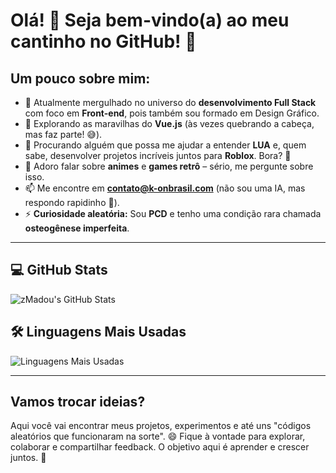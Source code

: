 # Olá! 👋 Seja bem-vindo(a) ao meu cantinho no GitHub! 🚀

## Um pouco sobre mim:
- 🔭 Atualmente mergulhado no universo do **desenvolvimento Full Stack** com foco em **Front-end**, pois também sou formado em Design Gráfico.
- 🌱 Explorando as maravilhas do **Vue.js** (às vezes quebrando a cabeça, mas faz parte! 😅).
- 👯 Procurando alguém que possa me ajudar a entender **LUA** e, quem sabe, desenvolver projetos incríveis juntos para **Roblox**. Bora? 🚀
- 💬 Adoro falar sobre **animes** e **games retrô** – sério, me pergunte sobre isso.
- 📫 Me encontre em **[contato@k-onbrasil.com](mailto:contato@k-onbrasil.com)** (não sou uma IA, mas respondo rapidinho 👀).
- ⚡ **Curiosidade aleatória:** Sou **PCD** e tenho uma condição rara chamada **osteogênese imperfeita**. 

---

## 💻 **GitHub Stats**

![zMadou's GitHub Stats](https://github-readme-stats.vercel.app/api?username=zmadou&show_icons=true&theme=dark)

## 🛠️ **Linguagens Mais Usadas**

![Linguagens Mais Usadas](https://github-readme-stats.vercel.app/api/top-langs/?username=zmadou&layout=compact&theme=dark)

---

## Vamos trocar ideias?

Aqui você vai encontrar meus projetos, experimentos e até uns "códigos aleatórios que funcionaram na sorte". 😄 Fique à vontade para explorar, colaborar e compartilhar feedback. O objetivo aqui é aprender e crescer juntos. 🚀

